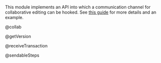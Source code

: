 This module implements an API into which a communication channel for
collaborative editing can be hooked. See
[this guide](/docs/guide/collab/) for more details and an example.

@collab

@getVersion

@receiveTransaction

@sendableSteps
